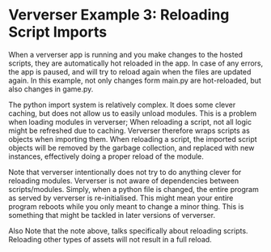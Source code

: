 # Ververser Example 3: Reloading Script Imports

When a ververser app is running and you make changes to the hosted scripts, they are automatically hot reloaded in the app. 
In case of any errors, the app is paused, and will try to reload again when the files are updated again. 
In this example, not only changes form main.py are hot-reloaded, but also changes in game.py.

The python import system is relatively complex. 
It does some clever caching, but does not allow us to easily unload modules. 
This is a problem when loading modules in ververser;
When reloading a script, not all logic might be refreshed due to caching. 
Ververser therefore wraps scripts as objects when importing them. 
When reloading a script, the imported script objects will be removed by the garbage collection, 
and replaced with new instances, effectively doing a proper reload of the module. 

Note that ververser intentionally does not try to do anything clever for reloading modules. 
Ververser is not aware of dependencies between scripts/modules. 
Simply, when a python file is changed, the entire program as served by ververser is re-initialised. 
This might mean your entire program reboots while you only meant to change a minor thing.
This is something that might be tackled in later versions of ververser.

Also Note that the note above, talks specifically about reloading scripts. 
Reloading other types of assets will not result in a full reload. 

